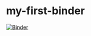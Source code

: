 # my-first-binder

[![Binder](https://mybinder.org/badge_logo.svg)](https://mybinder.org/v2/gh/pritish717/my-first-binder/HEAD)
